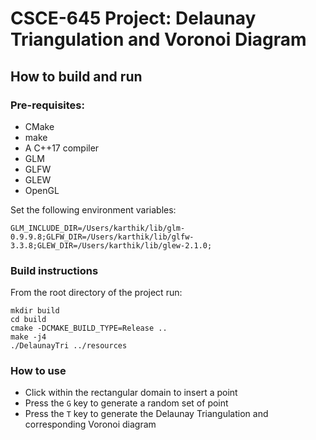 # CSCE-645 Project: Delaunay Triangulation and Voronoi Diagram

## How to build and run

### Pre-requisites:
- CMake
- make
- A C++17 compiler
- GLM
- GLFW  
- GLEW
- OpenGL

Set the following environment variables:

```console
GLM_INCLUDE_DIR=/Users/karthik/lib/glm-0.9.9.8;GLFW_DIR=/Users/karthik/lib/glfw-3.3.8;GLEW_DIR=/Users/karthik/lib/glew-2.1.0;
```

### Build instructions

From the root directory of the project run:
```console
mkdir build
cd build
cmake -DCMAKE_BUILD_TYPE=Release ..
make -j4
./DelaunayTri ../resources
```

### How to use

- Click within the rectangular domain to insert a point
- Press the `G` key to generate a random set of point
- Press the `T` key to generate the Delaunay Triangulation and corresponding Voronoi diagram